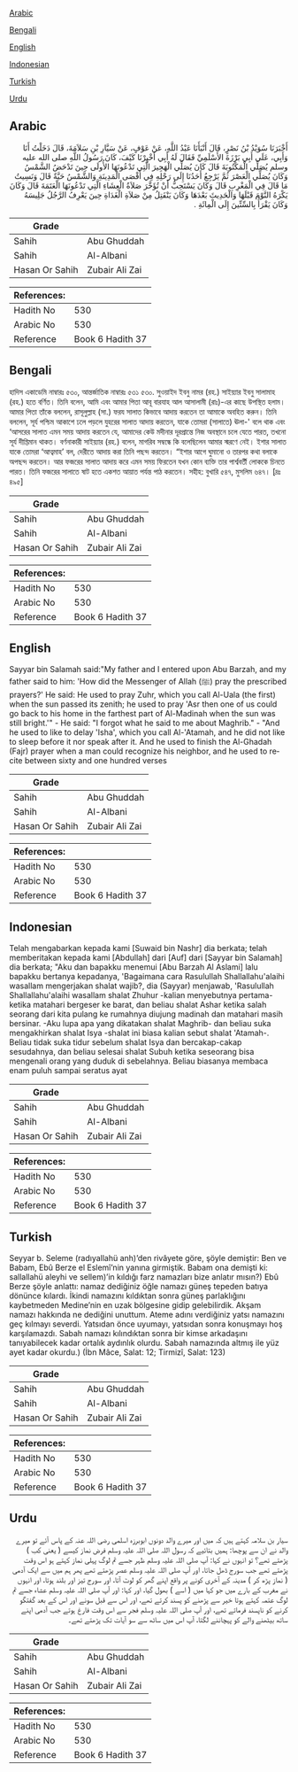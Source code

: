 [Arabic](#arabic)

[Bengali](#bengali)

[English](#english)

[Indonesian](#indonesian)

[Turkish](#turkish)

[Urdu](#urdu)

## Arabic


<div dir="rtl" lang="ar" style={{fontSize:'larger',backgroundColor:'#f8f9fa',padding:20}}>
أَخْبَرَنَا سُوَيْدُ بْنُ نَصْرٍ، قَالَ أَنْبَأَنَا عَبْدُ اللَّهِ، عَنْ عَوْفٍ، عَنْ سَيَّارِ بْنِ سَلاَمَةَ، قَالَ دَخَلْتُ أَنَا وَأَبِي، عَلَى أَبِي بَرْزَةَ الأَسْلَمِيِّ فَقَالَ لَهُ أَبِي أَخْبِرْنَا كَيْفَ، كَانَ رَسُولُ اللَّهِ صلى الله عليه وسلم يُصَلِّي الْمَكْتُوبَةَ قَالَ كَانَ يُصَلِّي الْهَجِيرَ الَّتِي تَدْعُونَهَا الأُولَى حِينَ تَدْحَضُ الشَّمْسُ وَكَانَ يُصَلِّي الْعَصْرَ ثُمَّ يَرْجِعُ أَحَدُنَا إِلَى رَحْلِهِ فِي أَقْصَى الْمَدِينَةِ وَالشَّمْسُ حَيَّةٌ قَالَ وَنَسِيتُ مَا قَالَ فِي الْمَغْرِبِ قَالَ وَكَانَ يَسْتَحِبُّ أَنْ تُؤَخَّرَ صَلاَةُ الْعِشَاءِ الَّتِي تَدْعُونَهَا الْعَتَمَةَ قَالَ وَكَانَ يَكْرَهُ النَّوْمَ قَبْلَهَا وَالْحَدِيثَ بَعْدَهَا وَكَانَ يَنْفَتِلُ مِنْ صَلاَةِ الْغَدَاةِ حِينَ يَعْرِفُ الرَّجُلُ جَلِيسَهُ وَكَانَ يَقْرَأُ بِالسِّتِّينَ إِلَى الْمِائَةِ ‏.‏
</div>
<div style={{backgroundColor:'#f8f9fa',padding:20, marginBottom: 10}}><table> <thead> <tr> <th>Grade</th> <th></th> </tr> </thead> <tbody> <tr><td>Sahih</td><td>Abu Ghuddah</td></tr><tr><td>Sahih</td><td>Al-Albani</td></tr><tr><td>Hasan Or Sahih</td><td>Zubair Ali Zai</td></tr></tbody></table><table> <thead> <tr> <th>References:</th> <th></th> </tr> </thead> <tbody><tr><td>Hadith No</td><td>530</td></tr><tr><td>Arabic No</td><td>530</td></tr><tr><td>Reference</td><td>Book 6 Hadith 37</td></tr></tbody></table></div>

## Bengali


<div dir="ltr" lang="bn" style={{fontSize:'larger',backgroundColor:'#f8f9fa',padding:20}}>
হাদিস একাডেমি নাম্বারঃ ৫৩০, আন্তর্জাতিক নাম্বারঃ ৫৩১ ৫৩০. সুওয়াইদ ইবনু নামর (রহ.) সাইয়্যার ইবনু সালামাহ (রহ.) হতে বর্ণিত। তিনি বলেন, আমি এবং আমার পিতা আবূ বারযাহ আল আসালামী (রাঃ)-এর কাছে উপস্থিত হলাম। আমার পিতা তাঁকে বললেন, রাসূলুল্লাহ (সা.) ফরয সালাত কিভাবে আদায় করতেন তা আমাকে অবহিত করুন। তিনি বললেন, সূর্য পশ্চিম আকাশে ঢলে পড়লে যুহরের সালাত আদায় করতেন, যাকে তোমরা (সালাতে) ঊলা-' বলে থাক এবং ‘আসরের সালাত এমন সময় আদায় করতেন যে, আমাদের কেউ মদীনার দূরপ্রান্তে নিজ অবস্থানে চলে যেতে পারত, তখনো সূর্য দীপ্তিমান থাকত। বর্ণনাকারী সাইয়্যার (রহ.) বলেন, মাগরিব সম্বন্ধে কি বলেছিলেন আমার স্মরণে নেই। ইশার সালাত যাকে তোমরা ‘আত্বমাহ’ বল, দেরীতে আদায় করা তিনি পছন্দ করতেন। “ইশার আগে ঘুমানো ও তারপর কথা বলাকে অপছন্দ করতেন। আর ফজরের সালাত আদায় করে এমন সময় ফিরতেন যখন কোন ব্যক্তি তার পার্শ্ববর্তী লোককে চিনতে পারত। তিনি ফজরের সালাতে ষাট হতে একশত আয়াত পর্যন্ত পাঠ করতেন। সহীহ: বুখারি ৫৪৭, মুসলিম ৬৪৭। [দ্রঃ ৪৯৫]
</div>
<div style={{backgroundColor:'#f8f9fa',padding:20, marginBottom: 10}}><table> <thead> <tr> <th>Grade</th> <th></th> </tr> </thead> <tbody> <tr><td>Sahih</td><td>Abu Ghuddah</td></tr><tr><td>Sahih</td><td>Al-Albani</td></tr><tr><td>Hasan Or Sahih</td><td>Zubair Ali Zai</td></tr></tbody></table><table> <thead> <tr> <th>References:</th> <th></th> </tr> </thead> <tbody><tr><td>Hadith No</td><td>530</td></tr><tr><td>Arabic No</td><td>530</td></tr><tr><td>Reference</td><td>Book 6 Hadith 37</td></tr></tbody></table></div>

## English


<div dir="ltr" lang="en" style={{fontSize:'larger',backgroundColor:'#f8f9fa',padding:20}}>
Sayyar bin Salamah said:"My father and I entered upon Abu Barzah, and my father said to him: 'How did the Messenger of Allah (ﷺ) pray the prescribed prayers?' He said: He used to pray Zuhr, which you call Al-Uala (the first) when the sun passed its zenith; he used to pray 'Asr then one of us could go back to his home in the farthest part of Al-Madinah when the sun was still bright.'" - He said: "I forgot what he said to me about Maghrib." - "And he used to like to delay 'Isha', which you call Al-'Atamah, and he did not like to sleep before it nor speak after it. And he used to finish the Al-Ghadah (Fajr) prayer when a man could recognize his neighbor, and he used to recite between sixty and one hundred verses
</div>
<div style={{backgroundColor:'#f8f9fa',padding:20, marginBottom: 10}}><table> <thead> <tr> <th>Grade</th> <th></th> </tr> </thead> <tbody> <tr><td>Sahih</td><td>Abu Ghuddah</td></tr><tr><td>Sahih</td><td>Al-Albani</td></tr><tr><td>Hasan Or Sahih</td><td>Zubair Ali Zai</td></tr></tbody></table><table> <thead> <tr> <th>References:</th> <th></th> </tr> </thead> <tbody><tr><td>Hadith No</td><td>530</td></tr><tr><td>Arabic No</td><td>530</td></tr><tr><td>Reference</td><td>Book 6 Hadith 37</td></tr></tbody></table></div>

## Indonesian


<div dir="ltr" lang="id" style={{fontSize:'larger',backgroundColor:'#f8f9fa',padding:20}}>
Telah mengabarkan kepada kami [Suwaid bin Nashr] dia berkata; telah memberitakan kepada kami [Abdullah] dari [Auf] dari [Sayyar bin Salamah] dia berkata; "Aku dan bapakku menemui [Abu Barzah Al Aslami] lalu bapakku bertanya kepadanya, 'Bagaimana cara Rasulullah Shallallahu'alaihi wasallam mengerjakan shalat wajib?, dia (Sayyar) menjawab, 'Rasulullah Shallallahu'alaihi wasallam shalat Zhuhur -kalian menyebutnya pertama- ketika matahari bergeser ke barat, dan beliau shalat Ashar ketika salah seorang dari kita pulang ke rumahnya diujung madinah dan matahari masih bersinar. -Aku lupa apa yang dikatakan shalat Maghrib- dan beliau suka mengakhirkan shalat Isya -shalat ini biasa kalian sebut shalat 'Atamah-. Beliau tidak suka tidur sebelum shalat Isya dan bercakap-cakap sesudahnya, dan beliau selesai shalat Subuh ketika seseorang bisa mengenali orang yang duduk di sebelahnya. Beliau biasanya membaca enam puluh sampai seratus ayat
</div>
<div style={{backgroundColor:'#f8f9fa',padding:20, marginBottom: 10}}><table> <thead> <tr> <th>Grade</th> <th></th> </tr> </thead> <tbody> <tr><td>Sahih</td><td>Abu Ghuddah</td></tr><tr><td>Sahih</td><td>Al-Albani</td></tr><tr><td>Hasan Or Sahih</td><td>Zubair Ali Zai</td></tr></tbody></table><table> <thead> <tr> <th>References:</th> <th></th> </tr> </thead> <tbody><tr><td>Hadith No</td><td>530</td></tr><tr><td>Arabic No</td><td>530</td></tr><tr><td>Reference</td><td>Book 6 Hadith 37</td></tr></tbody></table></div>

## Turkish


<div dir="ltr" lang="tr" style={{fontSize:'larger',backgroundColor:'#f8f9fa',padding:20}}>
Seyyar b. Seleme (radıyallahü anh)’den rivâyete göre, şöyle demiştir: Ben ve Babam, Ebû Berze el Eslemî’nin yanına girmiştik. Babam ona demişti ki: sallallahü aleyhi ve sellem)’in kıldığı farz namazları bize anlatır mısın?) Ebû Berze şöyle anlattı: namaz dediğiniz öğle namazı güneş tepeden batıya dönünce kılardı. İkindi namazını kıldıktan sonra güneş parlaklığını kaybetmeden Medine’nin en uzak bölgesine gidip gelebilirdik. Akşam namazı hakkında ne dediğini unuttum. Ateme adını verdiğiniz yatsı namazını geç kılmayı severdi. Yatsıdan önce uyumayı, yatsıdan sonra konuşmayı hoş karşılamazdı. Sabah namazı kılındıktan sonra bir kimse arkadaşını tanıyabilecek kadar ortalık aydınlık olurdu. Sabah namazında altmış ile yüz ayet kadar okurdu.) (İbn Mâce, Salat: 12; Tirmizî, Salat: 123)
</div>
<div style={{backgroundColor:'#f8f9fa',padding:20, marginBottom: 10}}><table> <thead> <tr> <th>Grade</th> <th></th> </tr> </thead> <tbody> <tr><td>Sahih</td><td>Abu Ghuddah</td></tr><tr><td>Sahih</td><td>Al-Albani</td></tr><tr><td>Hasan Or Sahih</td><td>Zubair Ali Zai</td></tr></tbody></table><table> <thead> <tr> <th>References:</th> <th></th> </tr> </thead> <tbody><tr><td>Hadith No</td><td>530</td></tr><tr><td>Arabic No</td><td>530</td></tr><tr><td>Reference</td><td>Book 6 Hadith 37</td></tr></tbody></table></div>

## Urdu


<div dir="rtl" lang="ur" style={{fontSize:'larger',backgroundColor:'#f8f9fa',padding:20}}>
سیار بن سلامہ کہتے ہیں کہ میں اور میرے والد دونوں ابوبرزہ اسلمی رضی اللہ عنہ کے پاس آئے تو میرے والد نے ان سے پوچھا: ہمیں بتائیے کہ رسول اللہ صلی اللہ علیہ وسلم فرض نماز کیسے ( یعنی کب ) پڑھتے تھے؟ تو انہوں نے کہا: آپ صلی اللہ علیہ وسلم ظہر جسے تم لوگ پہلی نماز کہتے ہو اس وقت پڑھتے تھے جب سورج ڈھل جاتا، اور آپ صلی اللہ علیہ وسلم عصر پڑھتے تھے پھر ہم میں سے ایک آدمی ( نماز پڑھ کر ) مدینہ کے آخری کونے پر واقع اپنے گھر کو لوٹ آتا، اور سورج تیز اور بلند ہوتا، اور انہوں نے مغرب کے بارے میں جو کہا میں ( اسے ) بھول گیا، اور کہا: اور آپ صلی اللہ علیہ وسلم عشاء جسے تم لوگ عتمہ کہتے ہوتا خیر سے پڑھنے کو پسند کرتے تھے، اور اس سے قبل سونے اور اس کے بعد گفتگو کرنے کو ناپسند فرماتے تھے، اور آپ صلی اللہ علیہ وسلم فجر سے اس وقت فارغ ہوتے جب آدمی اپنے ساتھ بیٹھنے والے کو پہچاننے لگتا، آپ اس میں ساٹھ سے سو آیات تک پڑھتے تھے۔
</div>
<div style={{backgroundColor:'#f8f9fa',padding:20, marginBottom: 10}}><table> <thead> <tr> <th>Grade</th> <th></th> </tr> </thead> <tbody> <tr><td>Sahih</td><td>Abu Ghuddah</td></tr><tr><td>Sahih</td><td>Al-Albani</td></tr><tr><td>Hasan Or Sahih</td><td>Zubair Ali Zai</td></tr></tbody></table><table> <thead> <tr> <th>References:</th> <th></th> </tr> </thead> <tbody><tr><td>Hadith No</td><td>530</td></tr><tr><td>Arabic No</td><td>530</td></tr><tr><td>Reference</td><td>Book 6 Hadith 37</td></tr></tbody></table></div>